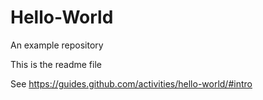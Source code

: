 # Hello-World
An example repository

This is the readme file

See https://guides.github.com/activities/hello-world/#intro
